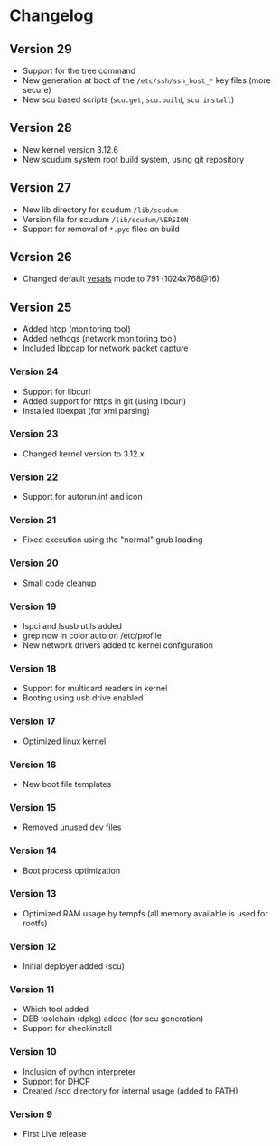 # Changelog

## Version 29

* Support for the tree command
* New generation at boot of the `/etc/ssh/ssh_host_*` key files (more secure)
* New scu based scripts (`scu.get`, `scu.build`, `scu.install`)

## Version 28

* New kernel version 3.12.6
* New scudum system root build system, using git repository

## Version 27

* New lib directory for scudum `/lib/scudum`
* Version file for scudum `/lib/scudum/VERSION`
* Support for removal of `*.pyc` files on build

## Version 26

* Changed default [vesafs](http://en.wikipedia.org/wiki/VESA_BIOS_Extensions) mode to 791 (1024x768@16)

## Version 25

* Added htop (monitoring tool)
* Added nethogs (network monitoring tool)
* Included libpcap for network packet capture

### Version 24

* Support for libcurl
* Added support for https in git (using libcurl)
* Installed libexpat (for xml parsing)

### Version 23

* Changed kernel version to 3.12.x

### Version 22

* Support for autorun.inf and icon

### Version 21

* Fixed execution using the "normal" grub loading

### Version 20

* Small code cleanup

### Version 19

* lspci and lsusb utils added
* grep now in color auto on /etc/profile
* New network drivers added to kernel configuration

### Version 18

* Support for multicard readers in kernel
* Booting using usb drive enabled

### Version 17

* Optimized linux kernel

### Version 16

* New boot file templates

### Version 15

* Removed unused dev files

### Version 14

* Boot process optimization

### Version 13

* Optimized RAM usage by tempfs (all memory available is used for rootfs)

### Version 12

* Initial deployer added (scu)

### Version 11

* Which tool added
* DEB toolchain (dpkg) added (for scu generation)
* Support for checkinstall

### Version 10

* Inclusion of python interpreter
* Support for DHCP
* Created /scd directory for internal usage (added to PATH)

### Version 9

* First Live release
